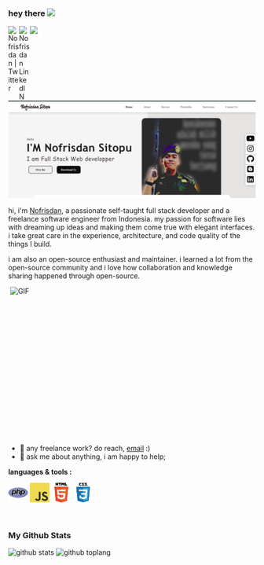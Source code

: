 ### hey there <img src="https://media.giphy.com/media/hvRJCLFzcasrR4ia7z/giphy.gif" width="10px">

<a href="#">
  <img align="left" alt="Nofrisdan | Twitter" width="22px" src="https://raw.githubusercontent.com/peterthehan/peterthehan/master/assets/twitter.svg" />
</a>
<a href="#">
  <img align="left" alt="Nofrisdan LinkedIN" width="22px" src="https://raw.githubusercontent.com/peterthehan/peterthehan/master/assets/linkedin.svg" />
</a>


![](https://visitor-badge.glitch.me/badge?page_id=Nofrisdan.Nofrisdan)

<br />

<img src="https://github.com/Nofrisdan/Nofrisdan/blob/main/PORTOFOLIO1.png" alt="Nofrisdan Sitopu">
<br/>

hi, i'm [Nofrisdan](https://cakdunme.blogspot.com), a passionate self-taught full stack developer and a freelance software engineer from Indonesia. my passion for software lies with dreaming up ideas and making them come true with elegant interfaces. i take great care in the experience, architecture, and code quality of the things I build.

i am also an open-source enthusiast and maintainer. i learned a lot from the open-source community and i love how collaboration and knowledge sharing happened through open-source.


  <img align="right" alt="GIF" src="https://github.com/abhisheknaiidu/abhisheknaiidu/blob/master/code.gif?raw=true" width="500" height="320" />
  
- 💼 any freelance work? do reach, [email](mailto:nofrisdansitopu22@gmail.com) :)
- 💬 ask me about anything, i am happy to help;

**languages & tools :**  

<code><img height="40" src="https://raw.githubusercontent.com/github/explore/80688e429a7d4ef2fca1e82350fe8e3517d3494d/topics/php/php.png"></code>
<code><img height="40" src="https://raw.githubusercontent.com/github/explore/80688e429a7d4ef2fca1e82350fe8e3517d3494d/topics/javascript/javascript.png"></code>
<code><img height="40" src="https://raw.githubusercontent.com/github/explore/80688e429a7d4ef2fca1e82350fe8e3517d3494d/topics/html/html.png"></code>
<code><img height="40" src="https://raw.githubusercontent.com/github/explore/80688e429a7d4ef2fca1e82350fe8e3517d3494d/topics/css/css.png"></code>

<br>

<!-- <p style="margin-top:200px">📈 my github stats</p> -->

<!-- 
<p align="right"> <img src="https://github-readme-stats.vercel.app/api?username=Nofrisdan&show_icons=true&theme=radical" alt="Nofrisdan" /> -->
### My Github Stats 
![github stats](https://github-readme-stats-beryl.vercel.app/api?username=nofrisdan&show_icons=true&title_color=fff&icon_color=79ff97&text_color=9f9f9f&bg_color=151515)
![github toplang](https://github-readme-stats.vercel.app/api/top-langs/?username=Nofrisdan&layout=compact&theme=nightowl)

